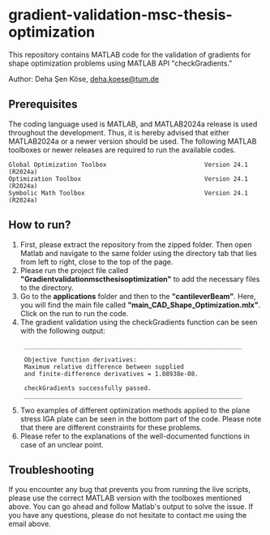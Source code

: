 # gradient-validation-msc-thesis-optimization
This repository contains MATLAB code for the validation of gradients for shape optimization problems using MATLAB API "checkGradients." 

Author: Deha Şen Köse, deha.koese@tum.de

## Prerequisites
The coding language used is MATLAB, and MATLAB2024a release is used throughout the development. Thus, it is hereby advised that either MATLAB2024a or a newer version should be used.
The following MATLAB toolboxes or newer releases are required to run the available codes.
```
Global Optimization Toolbox                           Version 24.1        (R2024a)
Optimization Toolbox                                  Version 24.1        (R2024a)
Symbolic Math Toolbox                                 Version 24.1        (R2024a)
```
## How to run?
1. First, please extract the repository from the zipped folder. Then open Matlab and navigate to the same folder using the directory tab that lies from left to right, close to the top of the page.
2. Please run the project file called **"Gradientvalidationmscthesisoptimization"** to add the necessary files to the directory.
3. Go to the **applications** folder and then to the **"cantileverBeam"**. Here, you will find the main file called **"main_CAD_Shape_Optimization.mlx"**. Click on the run to run the code.
4. The gradient validation using the checkGradients function can be seen with the following output:
   ```
    ____________________________________________________________
    
    Objective function derivatives:
    Maximum relative difference between supplied 
    and finite-difference derivatives = 1.08938e-08.
    
    checkGradients successfully passed.
    ____________________________________________________________
   ```  
5. Two examples of different optimization methods applied to the plane stress IGA plate can be seen in the bottom part of the code. Please note that there are different constraints for these problems.
6. Please refer to the explanations of the well-documented functions in case of an unclear point.

## Troubleshooting
If you encounter any bug that prevents you from running the live scripts, please use the correct MATLAB version with the toolboxes mentioned above. You can go ahead and follow Matlab's output to solve the issue.
If you have any questions, please do not hesitate to contact me using the email above.
